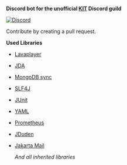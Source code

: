 **Discord bot for the unofficial [KIT](https://www.kit.edu/) Discord guild**

[![Discord](https://img.shields.io/discord/756547960229199902.svg?label=&logo=discord&logoColor=ffffff&color=7389D8&labelColor=6A7EC2)](https://discord.gg/ZADFRNu)

Contribute by creating a pull request.

**Used Libraries**

* [Lavaplayer](https://github.com/sedmelluq/lavaplayer)
* [JDA](https://github.com/DV8FromTheWorld/JDA)
* [MongoDB sync](https://mvnrepository.com/artifact/org.mongodb/mongodb-driver-sync)
* [SLF4J](https://mvnrepository.com/artifact/org.slf4j)
* [JUnit](https://junit.org/junit5/)
* [YAML](https://yaml.org/)
* [Prometheus](https://prometheus.io/)
* [JDuden](https://github.com/Gregyyy/JDuden)
* [Jakarta Mail](https://eclipse-ee4j.github.io/mail/)

    *And all inherited libraries*
